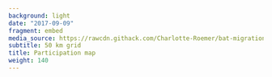 ```yaml
---
background: light
date: "2017-09-09"
fragment: embed
media_source: https://rawcdn.githack.com/Charlotte-Roemer/bat-migration-europe/2a7dd91f78bbf49f5929947a0d134b89022e1e94/Participation%20map/map.html
subtitle: 50 km grid
title: Participation map
weight: 140
---
```

